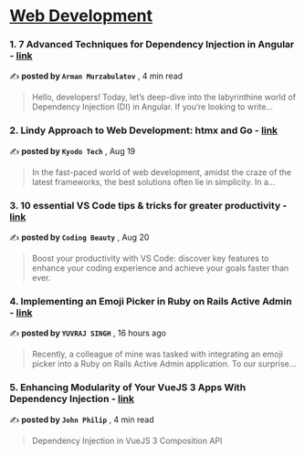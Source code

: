 
<h1><a href=https://medium.com/tag/web-development/recommended target="_blank" rel="noopener noreferrer">Web Development</a></h1>
<h3>1. 7 Advanced Techniques for Dependency Injection in Angular - <a href=https://medium.com/itnext/7-advanced-techniques-for-dependency-injection-in-angular-c4f96c3c8dd8?source=tag_recommended_feed---------0-84----------web_development----------50bab515_f886_4996_b1cd_0f9281823dc2------- target="_blank" rel="noopener noreferrer">link</a></h3>

✍️ **posted by `Arman Murzabulatov`** <date> , 4 min read</date>

<blockquote>Hello, developers! Today, let’s deep-dive into the labyrinthine world of Dependency Injection (DI) in Angular. If you’re looking to write…</blockquote>

<h3>2. Lindy Approach to Web Development: htmx and Go - <a href=https://medium.com/@kyodo-tech/lindy-approach-to-web-development-htmx-and-go-809bdfdf2279?source=tag_recommended_feed---------1-107----------web_development----------50bab515_f886_4996_b1cd_0f9281823dc2------- target="_blank" rel="noopener noreferrer">link</a></h3>

✍️ **posted by `Kyodo Tech`** <date> , Aug 19</date>

<blockquote>In the fast-paced world of web development, amidst the craze of the latest frameworks, the best solutions often lie in simplicity. In a…</blockquote>

<h3>3. 10 essential VS Code tips & tricks for greater productivity - <a href=https://medium.com/dev-genius/vscode-tips-tricks-98c6e2258626?source=tag_recommended_feed---------2-85----------web_development----------50bab515_f886_4996_b1cd_0f9281823dc2------- target="_blank" rel="noopener noreferrer">link</a></h3>

✍️ **posted by `Coding Beauty`** <date> , Aug 20</date>

<blockquote>Boost your productivity with VS Code: discover key features to enhance your coding experience and achieve your goals faster than ever.</blockquote>

<h3>4. Implementing an Emoji Picker in Ruby on Rails Active Admin - <a href=https://medium.com/@jarvuy7/implementing-an-emoji-picker-in-ruby-on-rails-active-admin-d0e445d0f818?source=tag_recommended_feed---------3-84----------web_development----------50bab515_f886_4996_b1cd_0f9281823dc2------- target="_blank" rel="noopener noreferrer">link</a></h3>

✍️ **posted by `YUVRAJ SINGH`** <date> , 16 hours ago</date>

<blockquote>Recently, a colleague of mine was tasked with integrating an emoji picker into a Ruby on Rails Active Admin application. To our surprise…</blockquote>

<h3>5. Enhancing Modularity of Your VueJS 3 Apps With Dependency Injection - <a href=https://medium.com/javascript-in-plain-english/enhancing-modularity-of-your-vuejs-3-apps-with-dependency-injection-761d287d5da1?source=tag_recommended_feed---------4-107----------web_development----------50bab515_f886_4996_b1cd_0f9281823dc2------- target="_blank" rel="noopener noreferrer">link</a></h3>

✍️ **posted by `John Philip`** <date> , 4 min read</date>

<blockquote>Dependency Injection in VueJS 3 Composition API</blockquote>

